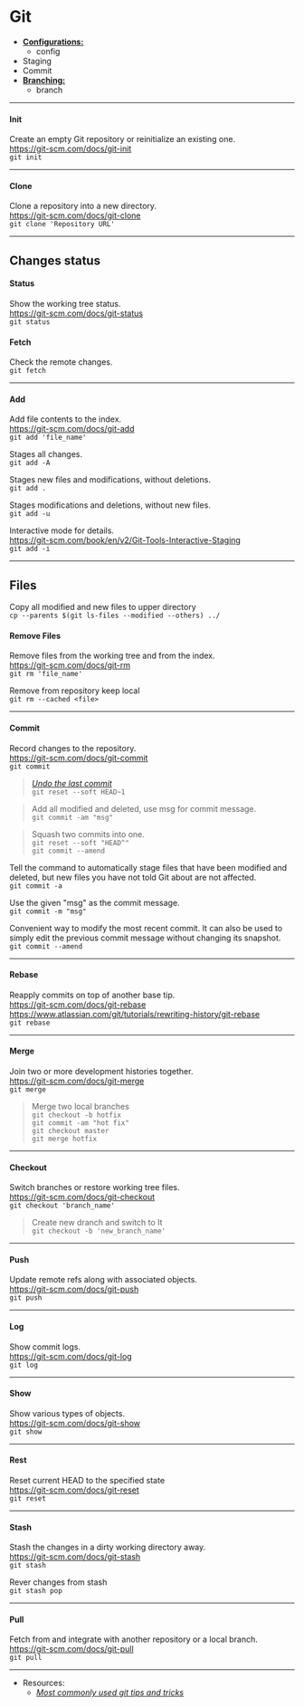 # Git

- __[Configurations:](/git/config.md)__
  - config
- Staging
- Commit
- __[Branching:](/git/branching.md)__
  - branch

***

#### Init
Create an empty Git repository or reinitialize an existing one. <br>
https://git-scm.com/docs/git-init <br>
`git init`

***

#### Clone
Clone a repository into a new directory. <br>
https://git-scm.com/docs/git-clone <br>
`git clone 'Repository URL'`

***

## Changes status

#### Status

Show the working tree status. <br>
https://git-scm.com/docs/git-status <br>
`git status`

#### Fetch

Check the remote changes. <br>
`git fetch`

***

#### Add

Add file contents to the index. <br>
https://git-scm.com/docs/git-add <br>
`git add 'file_name'`

Stages all changes. <br>
`git add -A`  

Stages new files and modifications, without deletions. <br>
`git add .` 

Stages modifications and deletions, without new files. <br>
`git add -u` 

 Interactive mode for details. <br>
 https://git-scm.com/book/en/v2/Git-Tools-Interactive-Staging <br>
 `git add -i`

***

## Files

Copy all modified and new files to upper directory <br>
`cp --parents $(git ls-files --modified --others) ../`

#### Remove Files

Remove files from the working tree and from the index. <br>
https://git-scm.com/docs/git-rm <br>
`git rm 'file_name'`

Remove from repository keep local <br>
`git rm --cached <file>`

***

#### Commit

Record changes to the repository. <br>
https://git-scm.com/docs/git-commit <br>
`git commit`

> [_Undo the last commit_](https://www.git-tower.com/learn/git/faq/undo-last-commit) <br>
`git reset --soft HEAD~1`

>Add all modified and deleted, use msg for commit message. <br>
`git commit -am "msg"`

>Squash two commits into one. <br>
`git reset --soft "HEAD^"` <br>
`git commit --amend`

Tell the command to automatically stage files that have been modified and deleted, but new files you have not told Git about are not affected. <br>
`git commit -a`

Use the given "msg" as the commit message. <br>
`git commit -m "msg"`

Convenient way to modify the most recent commit. It can also be used to simply edit the previous commit message without changing its snapshot. <br>
`git commit --amend`

***

#### Rebase
Reapply commits on top of another base tip. <br>
https://git-scm.com/docs/git-rebase <br>
https://www.atlassian.com/git/tutorials/rewriting-history/git-rebase <br>
`git rebase`

***

#### Merge
Join two or more development histories together. <br>
https://git-scm.com/docs/git-merge <br>
`git merge`

> Merge two local branches <br>
`git checkout -b hotfix` <br>
`git commit -am "hot fix"` <br>
`git checkout master` <br>
`git merge hotfix`

***

#### Checkout

Switch branches or restore working tree files. <br>
https://git-scm.com/docs/git-checkout <br>
`git checkout 'branch_name'`

> Create new dranch and switch to It <br>
`git checkout -b 'new_branch_name'`

***

#### Push

Update remote refs along with associated objects. <br>
https://git-scm.com/docs/git-push <br>
`git push`

***

#### Log
Show commit logs. <br>
https://git-scm.com/docs/git-log <br>
`git log`

***

#### Show
Show various types of objects. <br>
https://git-scm.com/docs/git-show <br>
`git show`

***

#### Rest
Reset current HEAD to the specified state <br>
https://git-scm.com/docs/git-reset <br>
`git reset` 

***

#### Stash
Stash the changes in a dirty working directory away. <br>
https://git-scm.com/docs/git-stash <br>
`git stash`

Rever changes from stash <br>
`git stash pop`

***

#### Pull
Fetch from and integrate with another repository or a local branch. <br>
https://git-scm.com/docs/git-pull <br>
`git pull`

***

- Resources:
  - [_Most commonly used git tips and tricks_](https://github.com/git-tips/tips)